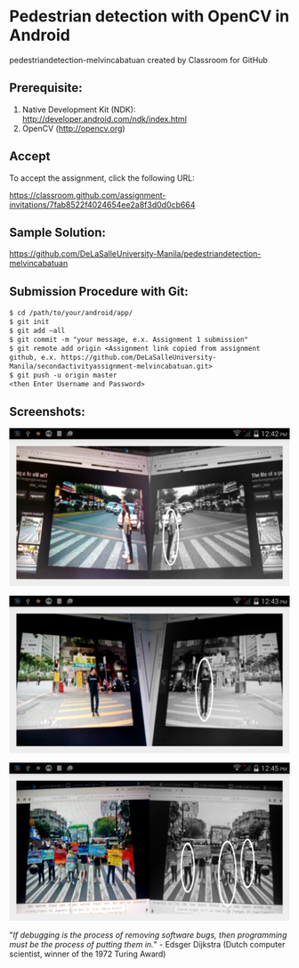 # Pedestrian detection with OpenCV in Android

pedestriandetection-melvincabatuan created by Classroom for GitHub

## Prerequisite:

1. Native Development Kit (NDK): http://developer.android.com/ndk/index.html 
2. OpenCV (http://opencv.org)

## Accept

To accept the assignment, click the following URL:

https://classroom.github.com/assignment-invitations/7fab8522f4024654ee2a8f3d0d0cb664

## Sample Solution:

https://github.com/DeLaSalleUniversity-Manila/pedestriandetection-melvincabatuan

## Submission Procedure with Git: 

```shell
$ cd /path/to/your/android/app/
$ git init
$ git add –all
$ git commit -m "your message, e.x. Assignment 1 submission"
$ git remote add origin <Assignment link copied from assignment github, e.x. https://github.com/DeLaSalleUniversity-Manila/secondactivityassignment-melvincabatuan.git>
$ git push -u origin master
<then Enter Username and Password>
```


## Screenshots:

![alt tag](https://github.com/DeLaSalleUniversity-Manila/pedestriandetection-melvincabatuan/blob/master/device-2015-11-10-123903.png)

![alt tag](https://github.com/DeLaSalleUniversity-Manila/pedestriandetection-melvincabatuan/blob/master/device-2015-11-10-123949.png)

![alt tag](https://github.com/DeLaSalleUniversity-Manila/pedestriandetection-melvincabatuan/blob/master/device-2015-11-10-124150.png)


"*If debugging is the process of removing software bugs, then programming must be the process of putting them in.*" -  Edsger Dijkstra (Dutch computer scientist, winner of the 1972 Turing Award)
